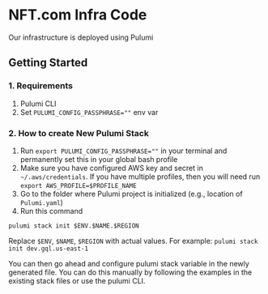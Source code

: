 # NFT.com Infra Code

Our infrastructure is deployed using Pulumi

## Getting Started

### 1. Requirements

1. Pulumi CLI
2. Set `PULUMI_CONFIG_PASSPHRASE=""` env var

### 2. How to create New Pulumi Stack

1. Run `export PULUMI_CONFIG_PASSPHRASE=""` in your terminal and permanently set this in your global bash profile
2. Make sure you have configured AWS key and secret in `~/.aws/credentials`. If you have multiple profiles, 
   then you will need run `export AWS_PROFILE=$PROFILE_NAME`
3. Go to the folder where Pulumi project is initialized (e.g., location of `Pulumi.yaml`) 
4. Run this command
```
pulumi stack init $ENV.$NAME.$REGION
```

Replace `$ENV`, `$NAME`, `$REGION` with actual values. For example: `pulumi stack init dev.gql.us-east-1`

You can then go ahead and configure pulumi stack variable in the newly generated file. You can do this manually by following
the examples in the existing stack files or use the pulumi CLI.
